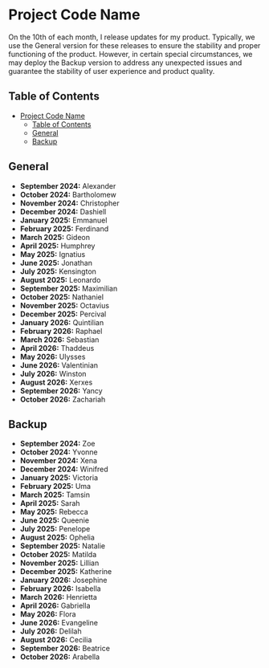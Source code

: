 # Project Code Name

On the 10th of each month, I release updates for my product. Typically, we use the General version for these releases to ensure the stability and proper functioning of the product. However, in certain special circumstances, we may deploy the Backup version to address any unexpected issues and guarantee the stability of user experience and product quality.


## Table of Contents

- [Project Code Name](#project-code-name)
  - [Table of Contents](#table-of-content)
  - [General](#general)
  - [Backup](#backup)


## General

- **September 2024:** Alexander
- **October 2024:** Bartholomew
- **November 2024:** Christopher
- **December 2024:** Dashiell
- **January 2025:** Emmanuel
- **February 2025:** Ferdinand
- **March 2025:** Gideon
- **April 2025:** Humphrey
- **May 2025:** Ignatius
- **June 2025:** Jonathan
- **July 2025:** Kensington
- **August 2025:** Leonardo
- **September 2025:** Maximilian
- **October 2025:** Nathaniel
- **November 2025:** Octavius
- **December 2025:** Percival
- **January 2026:** Quintilian
- **February 2026:** Raphael
- **March 2026:** Sebastian
- **April 2026:** Thaddeus
- **May 2026:** Ulysses
- **June 2026:** Valentinian
- **July 2026:** Winston
- **August 2026:** Xerxes
- **September 2026:** Yancy
- **October 2026:** Zachariah

## Backup

- **September 2024:** Zoe
- **October 2024:** Yvonne
- **November 2024:** Xena
- **December 2024:** Winifred
- **January 2025:** Victoria
- **February 2025:** Uma
- **March 2025:** Tamsin
- **April 2025:** Sarah
- **May 2025:** Rebecca
- **June 2025:** Queenie
- **July 2025:** Penelope
- **August 2025:** Ophelia
- **September 2025:** Natalie
- **October 2025:** Matilda
- **November 2025:** Lillian
- **December 2025:** Katherine
- **January 2026:** Josephine
- **February 2026:** Isabella
- **March 2026:** Henrietta
- **April 2026:** Gabriella
- **May 2026:** Flora
- **June 2026:** Evangeline
- **July 2026:** Delilah
- **August 2026:** Cecilia
- **September 2026:** Beatrice
- **October 2026:** Arabella
